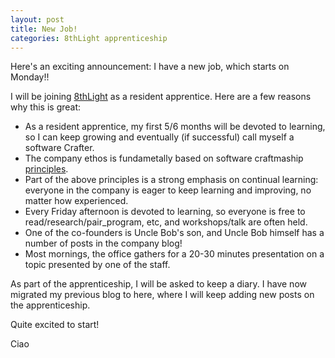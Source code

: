 ```yaml
---
layout: post
title: New Job!
categories: 8thLight apprenticeship
---
```


Here's an exciting announcement: I have a new job, which starts on Monday!!

I will be joining [8thLight](http://www.8thLight.com) as a resident apprentice. Here are
a few reasons why this is great:

- As a resident apprentice, my first 5/6 months will be devoted to learning, so I
can keep growing and eventually (if successful) call myself a software Crafter.
- The company ethos is fundametally based on software craftmaship [principles](https://8thlight.com/principles/).
- Part of the above principles is a strong emphasis on continual learning: everyone
in the company is eager to keep learning and improving, no matter how experienced.
- Every Friday afternoon is devoted to learning, so everyone is free to 
read/research/pair_program, etc, and workshops/talk are often held.
- One of the co-founders is Uncle Bob's son, and Uncle Bob himself has a number 
of posts in the company blog!
- Most mornings, the office gathers for a 20-30 minutes presentation on a topic 
presented by one of the staff.

As part of the apprenticeship, I will be asked to keep a diary. I have now migrated
my previous blog to here, where I will keep adding new posts on the apprenticeship.

Quite excited to start!

Ciao
